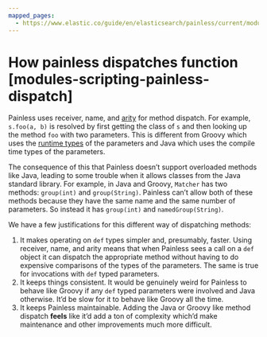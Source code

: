 ```yaml
---
mapped_pages:
  - https://www.elastic.co/guide/en/elasticsearch/painless/current/modules-scripting-painless-dispatch.html
---
```


# How painless dispatches function [modules-scripting-painless-dispatch]

Painless uses receiver, name, and [arity](https://en.wikipedia.org/wiki/Arity) for method dispatch. For example, `s.foo(a, b)` is resolved by first getting the class of `s` and then looking up the method `foo` with two parameters. This is different from Groovy which uses the [runtime types](https://en.wikipedia.org/wiki/Multiple_dispatch) of the parameters and Java which uses the compile time types of the parameters.

The consequence of this that Painless doesn’t support overloaded methods like Java, leading to some trouble when it allows classes from the Java standard library. For example, in Java and Groovy, `Matcher` has two methods: `group(int)` and `group(String)`. Painless can’t allow both of these methods because they have the same name and the same number of parameters. So instead it has `group(int)` and `namedGroup(String)`.

We have a few justifications for this different way of dispatching methods:

1. It makes operating on `def` types simpler and, presumably, faster. Using receiver, name, and arity means that when Painless sees a call on a `def` object it can dispatch the appropriate method without having to do expensive comparisons of the types of the parameters. The same is true for invocations with `def` typed parameters.
2. It keeps things consistent. It would be genuinely weird for Painless to behave like Groovy if any `def` typed parameters were involved and Java otherwise. It’d be slow for it to behave like Groovy all the time.
3. It keeps Painless maintainable. Adding the Java or Groovy like method dispatch **feels** like it’d add a ton of complexity which’d make maintenance and other improvements much more difficult.

